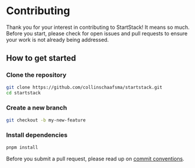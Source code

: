 # Contributing

Thank you for your interest in contributing to StartStack! It means so much.
Before you start, please check for open issues and pull requests to ensure your work is not already being addressed.

## How to get started

### Clone the repository

```bash
git clone https://github.com/collinschaafsma/startstack.git
cd startstack
```

### Create a new branch

```bash
git checkout -b my-new-feature
```

### Install dependencies

```bash
pnpm install
```

Before you submit a pull request, please read up on [commit conventions](https://www.conventionalcommits.org/en/v1.0.0/).

